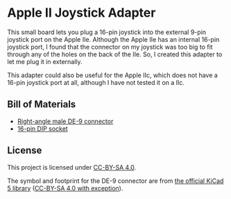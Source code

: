 # Apple II Joystick Adapter

This small board lets you plug a 16-pin joystick into the external
9-pin joystick port on the Apple IIe.  Although the Apple IIe has an
internal 16-pin joystick port, I found that the connector on my
joystick was too big to fit through any of the holes on the back of
the IIe.  So, I created this adapter to let me plug it in externally.

This adapter could also be useful for the Apple IIc, which does not
have a 16-pin joystick port at all, although I have not tested it on a
IIc.

## Bill of Materials

* [Right-angle male DE-9 connector][1]
* [16-pin DIP socket][2]

## License

This project is licensed under [CC-BY-SA 4.0][10].

The symbol and footprint for the DE-9 connector are from
[the official KiCad 5 library][8] ([CC-BY-SA 4.0 with exception][9]).

[1]: https://www.digikey.com/product-detail/en/assmann-wsw-components/A-DS-09-A-KG-T2S/AE10968-ND/1241804
[2]: https://www.digikey.com/product-detail/en/assmann-wsw-components/A-16-LC-TT/AE9992-ND/821746
[8]: https://github.com/KiCad/kicad-symbols/blob/master/Connector.lib
[9]: https://forum.kicad.info/t/kicad-library-licensing/7856
[10]: https://creativecommons.org/licenses/by-sa/4.0/legalcode
